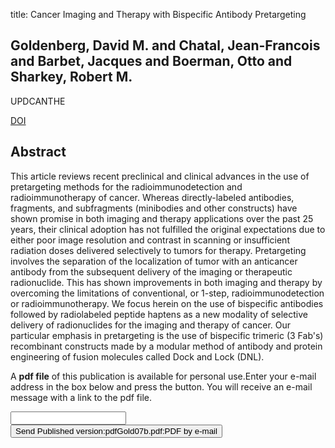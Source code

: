 title: Cancer Imaging and Therapy with Bispecific Antibody Pretargeting

## Goldenberg, David M. and Chatal, Jean-Francois and Barbet, Jacques and Boerman, Otto and Sharkey, Robert M.
UPDCANTHE

<a href="https://doi.org/10.1016/j.uct.2007.04.003">DOI</a>

## Abstract
This article reviews recent preclinical and clinical advances in the use of pretargeting methods for the radioimmunodetection and radioimmunotherapy of cancer. Whereas directly-labeled antibodies, fragments, and subfragments (minibodies and other constructs) have shown promise in both imaging and therapy applications over the past 25 years, their clinical adoption has not fulfilled the original expectations due to either poor image resolution and contrast in scanning or insufficient radiation doses delivered selectively to tumors for therapy. Pretargeting involves the separation of the localization of tumor with an anticancer antibody from the subsequent delivery of the imaging or therapeutic radionuclide. This has shown improvements in both imaging and therapy by overcoming the limitations of conventional, or 1-step, radioimmunodetection or radioimmunotherapy. We focus herein on the use of bispecific antibodies followed by radiolabeled peptide haptens as a new modality of selective delivery of radionuclides for the imaging and therapy of cancer. Our particular emphasis in pretargeting is the use of bispecific trimeric (3 Fab's) recombinant constructs made by a modular method of antibody and protein engineering of fusion molecules called Dock and Lock (DNL).

A <b>pdf file</b> of this publication is available for personal use.Enter your e-mail address in the box below and press the button. You will receive an e-mail message with a link to the pdf file.
<form action="sender.php">  <input type="text" name="email">  <input type="submit" value="Send Published version:pdfGold07b.pdf:PDF by e-mail"></form>